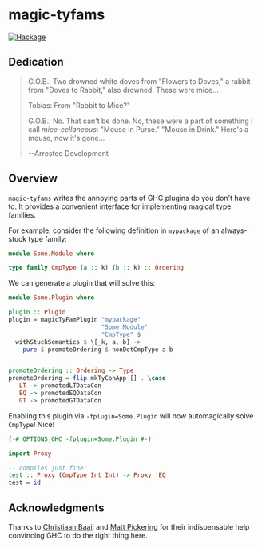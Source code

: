 # magic-tyfams

[![Hackage](https://img.shields.io/hackage/v/magic-tyfams.svg?logo=haskell&label=magic-tyfams)](https://hackage.haskell.org/package/magic-tyfams)

## Dedication

> G.O.B.: Two drowned white doves from "Flowers to Doves," a rabbit from "Doves
>   to Rabbit," also drowned. These were mice...
>
> Tobias: From "Rabbit to Mice?"
>
> G.O.B.: No. That can't be done. No, these were a part of something I call
>   *mice-cellaneous*: "Mouse in Purse." "Mouse in Drink." Here's a mouse, now
>   it's gone...
>
> --Arrested Development


## Overview

`magic-tyfams` writes the annoying parts of GHC plugins do you don't have to. It
provides a convenient interface for implementing magical type families.

For example, consider the following definition in `mypackage` of an always-stuck
type family:

```haskell
module Some.Module where

type family CmpType (a :: k) (b :: k) :: Ordering
```

We can generate a plugin that will solve this:

```haskell
module Some.Plugin where

plugin :: Plugin
plugin = magicTyFamPlugin "mypackage"
                          "Some.Module"
                          "CmpType" $
  withStuckSemantics $ \[_k, a, b] ->
    pure $ promoteOrdering $ nonDetCmpType a b


promoteOrdering :: Ordering -> Type
promoteOrdering = flip mkTyConApp [] . \case
   LT -> promotedLTDataCon
   EQ -> promotedEQDataCon
   GT -> promotedGTDataCon
```

Enabling this plugin via `-fplugin=Some.Plugin` will now automagically solve
`CmpType`! Nice!

```haskell
{-# OPTIONS_GHC -fplugin=Some.Plugin #-}

import Proxy

-- compiles just fine!
test :: Proxy (CmpType Int Int) -> Proxy 'EQ
test = id
```


## Acknowledgments

Thanks to [Christiaan Baaij][chistiaanb] and [Matt Pickering][mpickering] for
their indispensable help convincing GHC to do the right thing here.

[chistiaanb]: https://christiaanb.github.io/
[mpickering]: http://mpickering.github.io/

